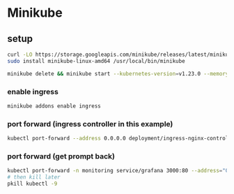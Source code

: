 # Minikube

## setup
```sh
curl -LO https://storage.googleapis.com/minikube/releases/latest/minikube-linux-amd64
sudo install minikube-linux-amd64 /usr/local/bin/minikube
```

```sh
minikube delete && minikube start --kubernetes-version=v1.23.0 --memory=6g --bootstrapper=kubeadm --extra-config=kubelet.authentication-token-webhook=true --extra-config=kubelet.authorization-mode=Webhook --extra-config=scheduler.bind-address=0.0.0.0 --extra-config=controller-manager.bind-address=0.0.0.0 --extra-config=etcd.listen-metrics-urls=http://0.0.0.0:2381
```

### enable ingress
```sh
minikube addons enable ingress
```

### port forward (ingress controller in this example)
```sh
kubectl port-forward --address 0.0.0.0 deployment/ingress-nginx-controller 8080:80 --namespace ingress-nginx
```

### port forward (get prompt back)
```sh
kubectl port-forward -n monitoring service/grafana 3000:80 --address="0.0.0.0" & \
# then kill later
pkill kubectl -9
```
